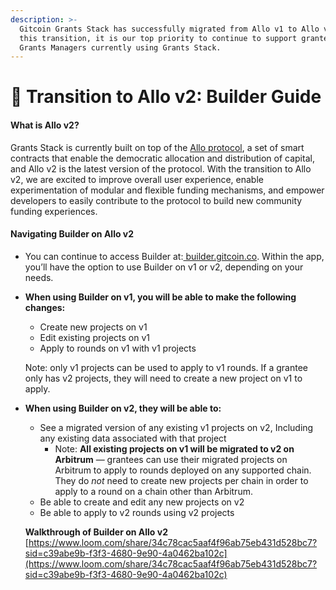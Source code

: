 ```yaml
---
description: >-
  Gitcoin Grants Stack has successfully migrated from Allo v1 to Allo v2. During
  this transition, it is our top priority to continue to support grantees and
  Grants Managers currently using Grants Stack.
---
```


# 🌿 Transition to Allo v2: Builder Guide

#### What is Allo v2?

Grants Stack is currently built on top of the [Allo protocol](https://docs.allo.gitcoin.co/#current-status), a set of smart contracts that enable the democratic allocation and distribution of capital, and Allo v2 is the latest version of the protocol. With the transition to Allo v2, we are excited to improve overall user experience, enable experimentation of modular and flexible funding mechanisms, and empower developers to easily contribute to the protocol to build new community funding experiences.

#### Navigating Builder on Allo v2

* You can continue to access Builder at:[ builder.gitcoin.co](http://builder.gitcoin.co). Within the app, you’ll have the option to use Builder on v1 or v2, depending on your needs.
*   **When using Builder on v1, you will be able to make the following changes:**

    * Create new projects on v1
    * Edit existing projects on v1
    * Apply to rounds on v1 with v1 projects

    Note: only v1 projects can be used to apply to v1 rounds. If a grantee only has v2 projects, they will need to create a new project on v1 to apply.
*   **When using Builder on v2, they will be able to:**

    * See a migrated version of any existing v1 projects on v2, Including any existing data associated with that project
      * Note: **All existing projects on v1 will be migrated to v2 on Arbitrum** — grantees can use their migrated projects on Arbitrum to apply to rounds deployed on any supported chain. They do _not_ need to create new projects per chain in order to apply to a round on a chain other than Arbitrum.
    * Be able to create and edit any new projects on v2
    * Be able to apply to v2 rounds using v2 projects



    **Walkthrough of Builder on Allo v2** [https://www.loom.com/share/34c78cac5aaf4f96ab75eb431d528bc7?sid=c39abe9b-f3f3-4680-9e90-4a0462ba102c](https://www.loom.com/share/34c78cac5aaf4f96ab75eb431d528bc7?sid=c39abe9b-f3f3-4680-9e90-4a0462ba102c)
